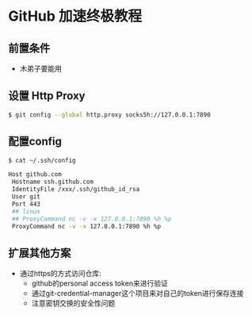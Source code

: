# GitHub 加速终极教程

## 前置条件

* 木弟子要能用

## 设置 Http Proxy

```bash
$ git config --global http.proxy socks5h://127.0.0.1:7890
```

## 配置config

```bash
$ cat ~/.ssh/config

Host github.com
 Hostname ssh.github.com
 IdentityFile /xxx/.ssh/github_id_rsa
 User git
 Port 443
 ## linux 
 ## ProxyCommand nc -v -x 127.0.0.1:7890 %h %p
 ProxyCommand nc -v -x 127.0.0.1:7890 %h %p
```

## 扩展其他方案

* 通过https的方式访问仓库:
  * github的personal access token来进行验证
  * 通过git-credential-manager这个项目来对自己的token进行保存连接
  * 注意密钥交换的安全性问题